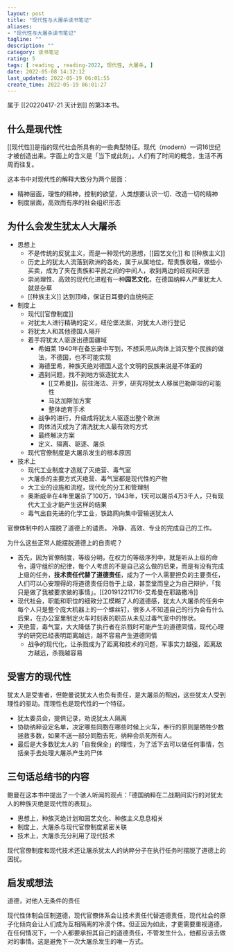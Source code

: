 ```yaml
---
layout: post
title: "现代性与大屠杀读书笔记"
aliases: 
- "现代性与大屠杀读书笔记"
tagline: ""
description: ""
category: 读书笔记
rating: 5
tags: [ reading , reading-2022, 现代性, 大屠杀, ]
date: 2022-05-08 14:32:12
last_updated: 2022-05-19 06:01:55
create_time: 2022-05-19 06:01:27
---
```


属于 [[20220417-21 天计划]] 的第3本书。

## 什么是现代性
[[现代性]]是指的现代社会所具有的一些典型特征。现代（modern）一词16世纪才被创造出来。字面上的含义是「当下或此刻」。人们有了时间的概念，生活不再周而往复。

这本书中对现代性的解释大致分为两个层面：

- 精神层面，理性的精神，控制的欲望，人类想要认识一切、改造一切的精神
- 制度层面，高效而有序的社会组织形态

## 为什么会发生犹太人大屠杀

- 思想上
    - 不是传统的反犹主义，而是一种现代的思想，[[园艺文化]] 和 [[种族主义]]
    - 历史上的犹太人流落到欧洲的各处，属于从属地位，帮贵族收租，做些小买卖，成为了夹在贵族和平民之间的中间人，收到两边的歧视和厌恶
    - 崇尚理性、高效的现代化进程有一种**园艺文化**，在德国纳粹人严重犹太人就是杂草
    - [[种族主义]] 达到顶峰，保证日耳曼的血统纯正
- 制度上
    - 现代[[官僚制度]]
    - 对犹太人进行精确的定义，纽伦堡法案，对犹太人进行登记
    - 将犹太人和其他德国人隔开
    - 着手将犹太人驱逐出德国疆域
        - 希姆莱 1940年在备忘录中写到，不想采用从肉体上消灭整个民族的做法，不德国，也不可能实现
        - 海德里希，种族灭绝对德国人这个文明的民族来说是不体面的
        - 遇到问题，找不到地方驱逐犹太人
            - [[艾希曼]]，前往海法、开罗，研究将犹太人移居巴勒斯坦的可能性
            - 马达加斯加方案
            - 整体绝育手术
        - 战争的进行，升级成将犹太人驱逐出整个欧洲
        - 肉体消灭成为了清洗犹太人最有效的方式
        - 最终解决方案
        - 定义、隔离、驱逐、屠杀
    - 现代官僚制度是大屠杀发生的根本原因
- 技术上
    - 现代工业制度才造就了灭绝营、毒气室
    - 大屠杀的主要方式灭绝营、毒气室都是现代性的产物
    - 大工业的设施和流程，现代化的分工和管理制
    - 奥斯威辛在4年里屠杀了100万，1943年，1天可以屠杀4万3千人，只有现代大工业才能产生这样的结果
    - 毒气出自先进的化学工业，铁路网向集中营输送犹太人


官僚体制中的人摆脱了道德上的谴责。  冷静、高效、专业的完成自己的工作。

为什么这些正常人能摆脱道德上的自责呢？

- 首先，因为官僚制度，等级分明，在权力的等级序列中，就是听从上级的命令，遵守组织的纪律，每个人考虑的不是自己这么做的后果，而是有没有完成上级的任务，**技术责任代替了道德责任**，成为了一个人需要担负的主要责任，人们可以心安理得的将道德责任归咎于上级，甚至堂而皇之为自己辩护，「我只是做了我被要求做的事情」。[[201912211716-艾希曼在耶路撒冷]]
- 现代社会，职能和职位的细致分工模糊了人的道德感，犹太人大屠杀的任务中每个人只是整个庞大机器上的一个螺丝钉，很多人不知道自己的行为会有什么后果，在办公室里制定火车时刻表的职员从未见过毒气室中的惨状。
- 灭绝营，毒气室，大大降低了执行者在杀戮时可能产生的道德同情，现代心理学的研究已经表明距离越远，越不容易产生道德同情
    - 战争的现代化，让杀戮成为了距离和技术的问题，军事实力越强，距离敌方越远，杀戮越容易

## 受害方的现代性
犹太人是受害者，但鲍曼说犹太人也负有责任，是大屠杀的帮凶，这些犹太人受到理性的驱动。而理性也是现代性的一个特征。

- 犹太委员会，提供记录，劝说犹太人隔离
- 协助纳粹设定名单，决定哪些同胞在哪些时候上火车，奉行的原则是牺牲少数拯救多数，如果不送一部分同胞去死，纳粹会杀死所有人。
- 最后是大多数犹太人的「自我保全」的理性，为了活下去可以做任何事情，包括亲手去处理大屠杀产生的尸体


## 三句话总结书的内容

鲍曼在这本书中提出了一个骇人听闻的观点：「德国纳粹在二战期间实行的对犹太人的种族灭绝是现代性的表现」。

- 思想上，种族灭绝计划和园艺文化、种族主义息息相关
- 制度上，大屠杀与现代官僚制度紧密关联
- 技术上，大屠杀充分利用了现代技术

现代官僚制度和现代技术还让屠杀犹太人的纳粹分子在执行任务时摆脱了道德上的困扰。

## 启发或想法

道德，对他人无条件的责任

现代性体制会压制道德，现代官僚体系会让技术责任代替道德责任，现代社会的原子化倾向会让人们成为互相隔离的冷漠个体。但正因为如此，才更需要重视道德，在任何情况下，一个人都要承担其自己的道德责任，不管发生什么，他都应该去做对的事情。这是避免下一次大屠杀发生的唯一方式。


